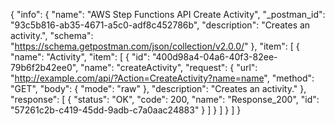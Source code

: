 {
  "info": {
    "name": "AWS Step Functions API Create Activity",
    "_postman_id": "93c5b816-ab35-4671-a5c0-adf8c452786b",
    "description": "Creates an activity.",
    "schema": "https://schema.getpostman.com/json/collection/v2.0.0/"
  },
  "item": [
    {
      "name": "Activity",
      "item": [
        {
          "id": "400d98a4-04a6-40f3-82ee-79b6f2b42ee0",
          "name": "createActivity",
          "request": {
            "url": "http://example.com/api/?Action=CreateActivity?name=name",
            "method": "GET",
            "body": {
              "mode": "raw"
            },
            "description": "Creates an activity."
          },
          "response": [
            {
              "status": "OK",
              "code": 200,
              "name": "Response_200",
              "id": "57261c2b-c419-45dd-9adb-c7a0aac24883"
            }
          ]
        }
      ]
    }
  ]
}